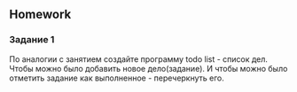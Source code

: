 ##  Homework

### Задание 1
По аналогии с занятием создайте программу todo list - список дел. 
Чтобы можно было добавить новое дело(задание).
И чтобы можно было отметить задание как выполненное - перечеркнуть его.
